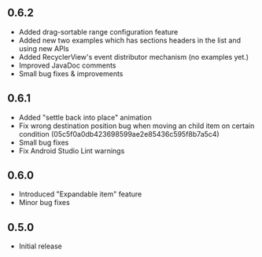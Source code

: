 
## 0.6.2

- Added drag-sortable range configuration feature
- Added new two examples which has sections headers in the list and using new APIs
- Added RecyclerView's event distributor mechanism (no examples yet.)
- Improved JavaDoc comments
- Small bug fixes & improvements

## 0.6.1

- Added "settle back into place" animation
- Fix wrong destination position bug when moving an child item on certain condition (05c5f0a0db423698599ae2e85436c595f8b7a5c4)
- Small bug fixes
- Fix Android Studio Lint warnings

## 0.6.0

- Introduced "Expandable item" feature
- Minor bug fixes

## 0.5.0

- Initial release
